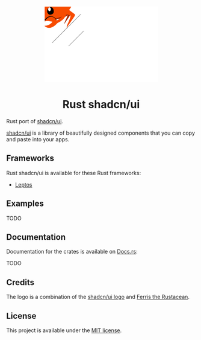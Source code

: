 <p align="center">
    <a href="./logo.svg" alt="Rust shadcn/ui logo">
        <img src="./logo.svg" width="300" height="200">
    </a>
</p>

<h1 align="center">Rust shadcn/ui</h1>

Rust port of [shadcn/ui](https://ui.shadcn.com/).

[shadcn/ui](https://ui.shadcn.com/) is a library of beautifully designed components that you can copy and paste into your apps.

## Frameworks

Rust shadcn/ui is available for these Rust frameworks:

-   [Leptos](./packages/leptos)

## Examples

TODO

## Documentation

Documentation for the crates is available on [Docs.rs](https://docs.rs/):

TODO

## Credits

The logo is a combination of the [shadcn/ui logo](https://github.com/shadcn-ui/ui/blob/main/apps/www/components/icons.tsx) and [Ferris the Rustacean](https://rustacean.net/).

## License

This project is available under the [MIT license](LICENSE.md).
